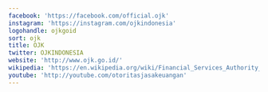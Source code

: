 ```yaml
---
facebook: 'https://facebook.com/official.ojk'
instagram: 'https://instagram.com/ojkindonesia'
logohandle: ojkgoid
sort: ojk
title: OJK
twitter: OJKINDONESIA
website: 'http://www.ojk.go.id/'
wikipedia: 'https://en.wikipedia.org/wiki/Financial_Services_Authority_(Indonesia)'
youtube: 'http://youtube.com/otoritasjasakeuangan'
---
```

